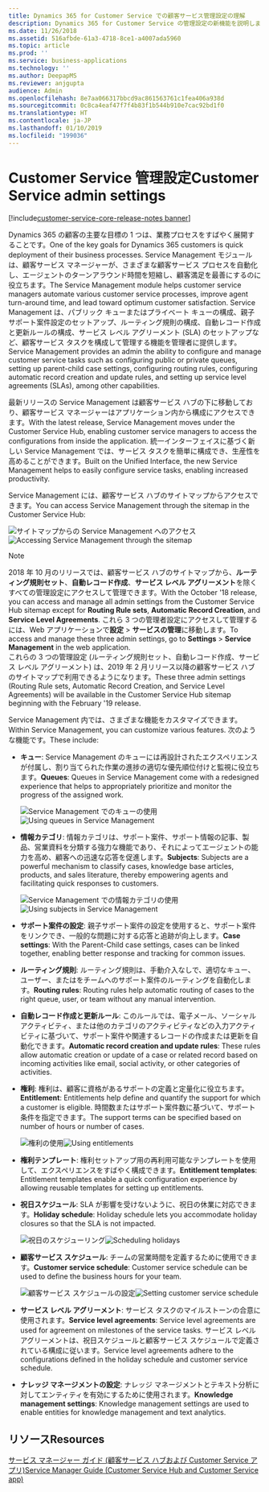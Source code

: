 ```yaml
---
title: Dynamics 365 for Customer Service での顧客サービス管理設定の理解
description: Dynamics 365 for Customer Service の管理設定の新機能を説明します
ms.date: 11/26/2018
ms.assetid: 516afbde-61a3-4718-8ce1-a4007ada5960
ms.topic: article
ms.prod: ''
ms.service: business-applications
ms.technology: ''
ms.author: DeepapMS
ms.reviewer: anjgupta
audience: Admin
ms.openlocfilehash: 8e7aa066317bbcd9ac861563761c1fea406a938d
ms.sourcegitcommit: 0c8ca4eaf47f7f4b83f1b544b910e7cac92bd1f0
ms.translationtype: HT
ms.contentlocale: ja-JP
ms.lasthandoff: 01/10/2019
ms.locfileid: "199036"
---
```

#  <a name="customer-service-admin-settings"></a><span data-ttu-id="311cc-103">Customer Service 管理設定</span><span class="sxs-lookup"><span data-stu-id="311cc-103">Customer Service admin settings</span></span> 

[!include[customer-service-core-release-notes banner](../../includes/customer-service-core-release-notes.md)]

<span data-ttu-id="311cc-104">Dynamics 365 の顧客の主要な目標の 1 つは、業務プロセスをすばやく展開することです。</span><span class="sxs-lookup"><span data-stu-id="311cc-104">One of the key goals for Dynamics 365 customers is quick deployment of their business processes.</span></span> <span data-ttu-id="311cc-105">Service Management モジュールは、顧客サービス マネージャーが、さまざまな顧客サービス プロセスを自動化し、エージェントのターンアラウンド時間を短縮し、顧客満足を最善にするのに役立ちます。</span><span class="sxs-lookup"><span data-stu-id="311cc-105">The Service Management module helps customer service managers automate various customer service processes, improve agent turn-around time, and lead toward optimum customer satisfaction.</span></span> <span data-ttu-id="311cc-106">Service Management は、パブリック キューまたはプライベート キューの構成、親子サポート案件設定のセットアップ、ルーティング規則の構成、自動レコード作成と更新ルールの構成、サービス レベル アグリーメント (SLA) のセットアップなど、顧客サービス タスクを構成して管理する機能を管理者に提供します。</span><span class="sxs-lookup"><span data-stu-id="311cc-106">Service Management provides an admin the ability to configure and manage customer service tasks such as configuring public or private queues, setting up parent-child case settings, configuring routing rules, configuring automatic record creation and update rules, and setting up service level agreements (SLAs), among other capabilities.</span></span>

<span data-ttu-id="311cc-107">最新リリースの Service Management は顧客サービス ハブの下に移動しており、顧客サービス マネージャーはアプリケーション内から構成にアクセスできます。</span><span class="sxs-lookup"><span data-stu-id="311cc-107">With the latest release, Service Management moves under the Customer Service Hub, enabling customer service managers to access the configurations from inside the application.</span></span> <span data-ttu-id="311cc-108">統一インターフェイスに基づく新しい Service Management では、サービス タスクを簡単に構成でき、生産性を高めることができます。</span><span class="sxs-lookup"><span data-stu-id="311cc-108">Built on the Unified Interface, the new Service Management helps to easily configure service tasks, enabling increased productivity.</span></span> 

<span data-ttu-id="311cc-109">Service Management には、顧客サービス ハブのサイトマップからアクセスできます。</span><span class="sxs-lookup"><span data-stu-id="311cc-109">You can access Service Management through the sitemap in the Customer Service Hub:</span></span> 

<span data-ttu-id="311cc-110">![サイトマップからの Service Management へのアクセス](media/csh-sitemap-service-management.png "サイトマップからの Service Management へのアクセス")</span><span class="sxs-lookup"><span data-stu-id="311cc-110">![Accessing Service Management through the sitemap](media/csh-sitemap-service-management.png "Accessing Service Management through the sitemap")</span></span>

> [!NOTE]
> <span data-ttu-id="311cc-111">2018 年 10 月のリリースでは、顧客サービス ハブのサイトマップから、**ルーティング規則セット**、**自動レコード作成**、**サービス レベル アグリーメント**を除くすべての管理設定にアクセスして管理できます。</span><span class="sxs-lookup"><span data-stu-id="311cc-111">With the October '18 release, you can access and manage all admin settings from the Customer Service Hub sitemap except for **Routing Rule sets**, **Automatic Record Creation**, and **Service Level Agreements**.</span></span> <span data-ttu-id="311cc-112">これら 3 つの管理者設定にアクセスして管理するには、Web アプリケーションで**設定** > **サービスの管理**に移動します。</span><span class="sxs-lookup"><span data-stu-id="311cc-112">To access and manage these three admin settings, go to **Settings** > **Service Management** in the web application.</span></span> </br>
> <span data-ttu-id="311cc-113">これらの 3 つの管理設定 (ルーティング規則セット、自動レコード作成、サービス レベル アグリーメント) は、2019 年 2 月リリース以降の顧客サービス ハブのサイトマップで利用できるようになります。</span><span class="sxs-lookup"><span data-stu-id="311cc-113">These three admin settings (Routing Rule sets, Automatic Record Creation, and Service Level Agreements) will be available in the Customer Service Hub sitemap beginning with the February '19 release.</span></span>

<span data-ttu-id="311cc-114">Service Management 内では、さまざまな機能をカスタマイズできます。</span><span class="sxs-lookup"><span data-stu-id="311cc-114">Within Service Management, you can customize various features.</span></span> <span data-ttu-id="311cc-115">次のような機能です。</span><span class="sxs-lookup"><span data-stu-id="311cc-115">These include:</span></span>  

- <span data-ttu-id="311cc-116">**キュー**: Service Management のキューには再設計されたエクスペリエンスが付属し、割り当てられた作業の進捗の適切な優先順位付けと監視に役立ちます。</span><span class="sxs-lookup"><span data-stu-id="311cc-116">**Queues**: Queues in Service Management come with a redesigned experience that helps to appropriately prioritize and monitor the progress of the assigned work.</span></span>

  <span data-ttu-id="311cc-117">![Service Management でのキューの使用](media/service-management-queues.png "Service Management でのキューの使用")</span><span class="sxs-lookup"><span data-stu-id="311cc-117">![Using queues in Service Management](media/service-management-queues.png "Using queues in Service Management")</span></span>

- <span data-ttu-id="311cc-118">**情報カテゴリ**: 情報カテゴリは、サポート案件、サポート情報の記事、製品、営業資料を分類する強力な機能であり、それによってエージェントの能力を高め、顧客への迅速な応答を促進します。</span><span class="sxs-lookup"><span data-stu-id="311cc-118">**Subjects**: Subjects are a powerful mechanism to classify cases, knowledge base articles, products, and sales literature, thereby empowering agents and facilitating quick responses to customers.</span></span>  

  <span data-ttu-id="311cc-119">![Service Management での情報カテゴリの使用](media/service-management-subjects.png "Service Management での情報カテゴリの使用")</span><span class="sxs-lookup"><span data-stu-id="311cc-119">![Using subjects in Service Management](media/service-management-subjects.png "Using subjects in Service Management")</span></span>

- <span data-ttu-id="311cc-120">**サポート案件の設定**: 親子サポート案件の設定を使用すると、サポート案件をリンクでき、一般的な問題に対する応答と追跡が向上します。</span><span class="sxs-lookup"><span data-stu-id="311cc-120">**Case settings**: With the Parent-Child case settings, cases can be linked together, enabling better response and tracking for common issues.</span></span>  

- <span data-ttu-id="311cc-121">**ルーティング規則**: ルーティング規則は、手動介入なしで、適切なキュー、ユーザー、またはをチームへのサポート案件のルーティングを自動化します。</span><span class="sxs-lookup"><span data-stu-id="311cc-121">**Routing rules**: Routing rules help automatic routing of cases to the right queue, user, or team without any manual intervention.</span></span> 

- <span data-ttu-id="311cc-122">**自動レコード作成と更新ルール**: このルールでは、電子メール、ソーシャル アクティビティ、または他のカテゴリのアクティビティなどの入力アクティビティに基づいて、サポート案件や関連するレコードの作成または更新を自動化できます。</span><span class="sxs-lookup"><span data-stu-id="311cc-122">**Automatic record creation and update rules**: These rules allow automatic creation or update of a case or related record based on incoming activities like email, social activity, or other categories of activities.</span></span> 

- <span data-ttu-id="311cc-123">**権利**: 権利は、顧客に資格があるサポートの定義と定量化に役立ちます。</span><span class="sxs-lookup"><span data-stu-id="311cc-123">**Entitlement**: Entitlements help define and quantify the support for which a customer is eligible.</span></span> <span data-ttu-id="311cc-124">時間数またはサポート案件数に基づいて、サポート条件を指定できます。</span><span class="sxs-lookup"><span data-stu-id="311cc-124">The support terms can be specified based on number of hours or number of cases.</span></span> 

  <span data-ttu-id="311cc-125">![権利の使用](media/service-management-entitlements.png "権利の使用")</span><span class="sxs-lookup"><span data-stu-id="311cc-125">![Using entitlements](media/service-management-entitlements.png "Using entitlements")</span></span>

- <span data-ttu-id="311cc-126">**権利テンプレート**: 権利セットアップ用の再利用可能なテンプレートを使用して、エクスペリエンスをすばやく構成できます。</span><span class="sxs-lookup"><span data-stu-id="311cc-126">**Entitlement templates**: Entitlement templates enable a quick configuration experience by allowing reusable templates for setting up entitlements.</span></span>  

- <span data-ttu-id="311cc-127">**祝日スケジュール**: SLA が影響を受けないように、祝日の休業に対応できます。</span><span class="sxs-lookup"><span data-stu-id="311cc-127">**Holiday schedule**: Holiday schedule lets you accommodate holiday closures so that the SLA is not impacted.</span></span> 

  <span data-ttu-id="311cc-128">![祝日のスケジューリング](media/service-management-holiday-schedule.png "祝日のスケジューリング")</span><span class="sxs-lookup"><span data-stu-id="311cc-128">![Scheduling holidays](media/service-management-holiday-schedule.png "Scheduling holidays")</span></span>

- <span data-ttu-id="311cc-129">**顧客サービス スケジュール**: チームの営業時間を定義するために使用できます。</span><span class="sxs-lookup"><span data-stu-id="311cc-129">**Customer service schedule**: Customer service schedule can be used to define the business hours for your team.</span></span>  

  <span data-ttu-id="311cc-130">![顧客サービス スケジュールの設定](media/service-management-customer-service-schedule.png "顧客サービス スケジュールの設定")</span><span class="sxs-lookup"><span data-stu-id="311cc-130">![Setting customer service schedule](media/service-management-customer-service-schedule.png "Setting customer service schedule")</span></span>

- <span data-ttu-id="311cc-131">**サービス レベル アグリーメント**: サービス タスクのマイルストーンの合意に使用されます。</span><span class="sxs-lookup"><span data-stu-id="311cc-131">**Service level agreements**: Service level agreements are used for agreement on milestones of the service tasks.</span></span> <span data-ttu-id="311cc-132">サービス レベル アグリーメントは、祝日スケジュールと顧客サービス スケジュールで定義されている構成に従います。</span><span class="sxs-lookup"><span data-stu-id="311cc-132">Service level agreements adhere to the configurations defined in the holiday schedule and customer service schedule.</span></span>  

- <span data-ttu-id="311cc-133">**ナレッジ マネージメントの設定**: ナレッジ マネージメントとテキスト分析に対してエンティティを有効にするために使用されます。</span><span class="sxs-lookup"><span data-stu-id="311cc-133">**Knowledge management settings**: Knowledge management settings are used to enable entities for knowledge management and text analytics.</span></span> 

## <a name="resources"></a><span data-ttu-id="311cc-134">リソース</span><span class="sxs-lookup"><span data-stu-id="311cc-134">Resources</span></span>

[<span data-ttu-id="311cc-135">サービス マネージャー ガイド (顧客サービス ハブおよび Customer Service アプリ)</span><span class="sxs-lookup"><span data-stu-id="311cc-135">Service Manager Guide (Customer Service Hub and Customer Service app)</span></span>](https://docs.microsoft.com/dynamics365/customer-engagement/customer-service/service-manager-guide)



